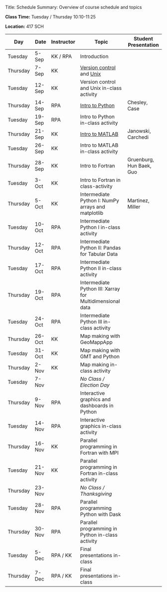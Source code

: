Title: Schedule
Summary: Overview of course schedule and topics

**Class Time:** Tuesday / Thursday 10:10-11:25

**Location:** 417 SCH



| Day      | Date   | Instructor | Topic     | Student Presentation |
|----------|--------|------------|--------------------------|--------------------------------|
| Tuesday  | 5-Sep  | KK / RPA   | Introduction                  |                            |
| Thursday | 7-Sep  | KK         | [Version control]({filename}/lectures/unix_git/intro_to_git.md) and [Unix]({filename}/lectures/unix_git/intro_to_unix_1.md) | |
| Tuesday  | 12-Sep | KK         | Version control and Unix in-class activity    |            |
| Thursday | 14-Sep | RPA        | [Intro to Python]({filename}/lectures/python/intro_to_python.ipynb) | Chesley, Case |
| Tuesday  | 19-Sep | RPA        | Intro to Python in-class activity   |                      |
| Thursday | 21-Sep | KK         | [Intro to MATLAB]({filename}/lectures/matlab/matlab.md)   | Janowski, Carchedi |
| Tuesday  | 26-Sep | KK         | Intro to MATLAB in-class activity  |                       |
| Thursday | 28-Sep | KK         | Intro to Fortran |  Gruenburg, Hun Baek, Guo                    |
| Tuesday  | 3-Oct  | KK         | Intro to Fortran in class-activity  |                     |
| Thursday | 5-Oct  | KK         | Intermediate Python I: NumPy arrays and matplotlib  | Martinez, Miller    |
| Tuesday  | 10-Oct | RPA        | Intermediate Python I in-class activity         |         |
| Thursday | 12-Oct | RPA        | Intermediate Python II: Pandas for Tabular Data  |        |
| Tuesday  | 17-Oct | RPA        | Intermediate Python II in-class activity         |        |
| Thursday | 19-Oct | RPA        | Intermediate Python III: Xarray for Multidimensional data | |
| Tuesday  | 24-Oct | RPA        | Intermediate Python III in-class activity         |       |
| Thursday | 26-Oct | KK         | Map making with GeoMappApp                        |       |
| Tuesday  | 31-Oct | KK         | Map making with GMT and Python                    |       |
| Thursday | 2-Nov  | KK         | Map making in-class activity                      |       |
| Tuesday  | 7-Nov  |            | _No Class / Election Day_                       |  |
| Thursday | 9-Nov  | RPA        | Interactive graphics and dashboards in Python    |        |
| Tuesday  | 14-Nov | RPA        | Interactive graphics in-class activity           |        |
| Thursday | 16-Nov | KK         | Parallel programming in Fortran with MPI         |        |
| Tuesday  | 21-Nov | KK         | Parallel programming in Fortran in-class activity  |      |
| Thursday | 23-Nov |            | _No Class / Thanksgiving_                     |     |
| Tuesday  | 28-Nov | RPA        | Parallel programming Python with Dask          |          |
| Thursday | 30-Nov | RPA        | Parallel programming in Python in-class activity |        |
| Tuesday  | 5-Dec  | RPA / KK   | Final presentations in-class                     |        |
| Thursday | 7-Dec  | RPA / KK   | Final presentations in-class                     |        |

